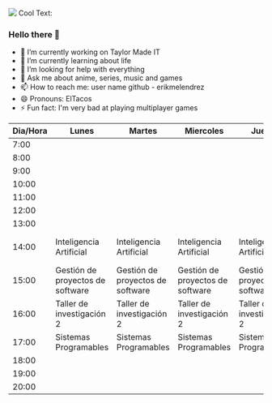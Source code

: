 ![](https://images.cooltext.com/5508512.png)
<a href="http://cooltext.com" target="_top"><img src="https://cooltext.com/images/ct_pixel.gif" width="80" height="15" alt="Cool Text: Logo and Graphics Generator" border="0" /></a>

### Hello there 🧔

- 🔭 I’m currently working on Taylor Made IT
- 🌱 I’m currently learning about life
- 🤔 I’m looking for help with everything
- 💬 Ask me about anime, series, music and games
- 📫 How to reach me: user name github - erikmelendrez
- 😄 Pronouns: ElTacos
- ⚡ Fun fact: I'm very bad at playing multiplayer games

| Dia/Hora | Lunes                           | Martes                          | Miercoles                       | Jueves                          | Viernes                    | Sábado | Domingo |
|----------|---------------------------------|---------------------------------|---------------------------------|---------------------------------|----------------------------|--------|---------|
| 7:00     |                                 |                                 |                                 |                                 |                            |    W   |    W    |
| 8:00     |                                 |                                 |                                 |                                 |                            |    O   |    O    |
| 9:00     |                                 |                                 |                                 |                                 |                            |    R   |    R    |
| 10:00    |                                 |                                 |                                 |                                 |                            |    K   |    K    |
| 11:00    |                                 |                                 |                                 |                                 |                            |    I   |    I    |
| 12:00    |                                 |                                 |                                 |                                 |                            |    N   |    N    |
| 13:00    |                                 |                                 |                                 |                                 |                            |    G   |    G    |
| 14:00    | Inteligencia Artificial         | Inteligencia Artificial         | Inteligencia Artificial         | Inteligencia Artificial         |Gestión de proyectos de software|    W   |    W    |
| 15:00    | Gestión de proyectos de software| Gestión de proyectos de software| Gestión de proyectos de software| Gestión de proyectos de software| Gestión de proyectos de software|    O   |    O    |
| 16:00    | Taller de investigación 2       | Taller de investigación 2       | Taller de investigación 2       | Taller de investigación 2       | Taller de investigación 2  |    R   |    R    |
| 17:00    | Sistemas Programables           | Sistemas Programables           | Sistemas Programables           | Sistemas Programables           | Sistemas Programables      |    K   |    K    |
| 18:00    |                                 |                                 |                                 |                                 |                            |    I   |    I    |
| 19:00    |                                 |                                 |                                 |                                 |                            |    N   |    N    |
| 20:00    |                                 |                                 |                                 |                                 |                            |    G   |    G    |
